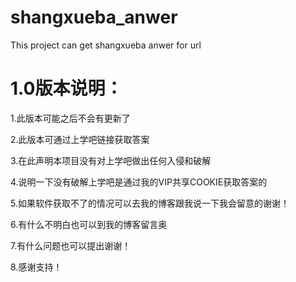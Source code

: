 # shangxueba_anwer
This project can get shangxueba anwer for url

# 1.0版本说明：

1.此版本可能之后不会有更新了

2.此版本可通过上学吧链接获取答案

3.在此声明本项目没有对上学吧做出任何入侵和破解

4.说明一下没有破解上学吧是通过我的VIP共享COOKIE获取答案的

5.如果软件获取不了的情况可以去我的博客跟我说一下我会留意的谢谢！

6.有什么不明白也可以到我的博客留言奥

7.有什么问题也可以提出谢谢！

8.感谢支持！
